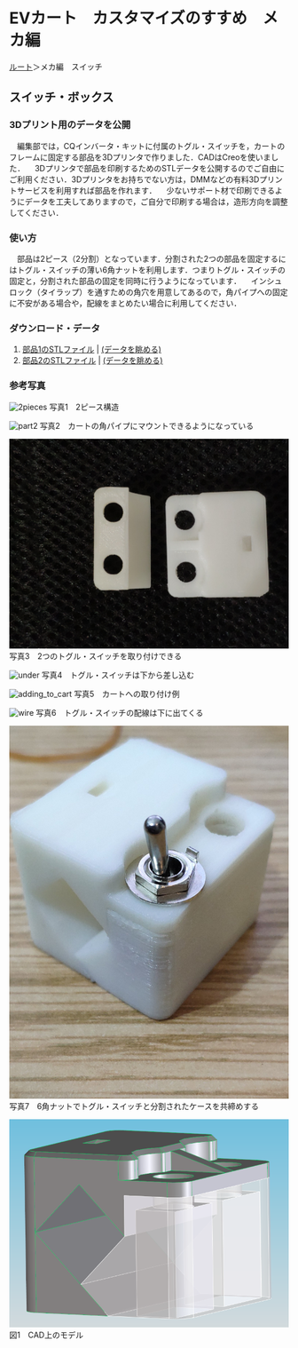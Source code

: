 # EVカート　カスタマイズのすすめ　メカ編
[ルート](../index.md)＞メカ編　スイッチ
## スイッチ・ボックス
### 3Dプリント用のデータを公開
　編集部では，CQインバータ・キットに付属のトグル・スイッチを，カートのフレームに固定する部品を3Dプリンタで作りました．CADはCreoを使いました．
　3Dプリンタで部品を印刷するためのSTLデータを公開するのでご自由にご利用ください．3Dプリンタをお持ちでない方は，DMMなどの有料3Dプリントサービスを利用すれば部品を作れます．
　少ないサポート材で印刷できるようにデータを工夫してありますので，ご自分で印刷する場合は，造形方向を調整してください．

### 使い方
　部品は2ピース（2分割）となっています．分割された2つの部品を固定するにはトグル・スイッチの薄い6角ナットを利用します．つまりトグル・スイッチの固定と，分割された部品の固定を同時に行うようになっています．
　インシュロック（タイラップ）を通すための角穴を用意してあるので，角パイプへの固定に不安がある場合や，配線をまとめたい場合に利用してください．

### ダウンロード・データ
1. [部品1のSTLファイル](swb_p1.stl) | [(データを眺める)](https://github.com/Lathe-Mariel/ev_cart/tree/main/switch1/swb_p1.stl)
1. [部品2のSTLファイル](swb_p2.stl) | [(データを眺める)](https://github.com/Lathe-Mariel/ev_cart/tree/main/switch1/swb_p2.stl)

### 参考写真

![2pieces](1.jpg)
写真1　2ピース構造

![part2](2.jpg)
写真2　カートの角パイプにマウントできるようになっている

![2toggle_sw](3.jpg)
写真3　2つのトグル・スイッチを取り付けできる

![under](4.jpg)
写真4　トグル・スイッチは下から差し込む

![adding_to_cart](5.jpg)
写真5　カートへの取り付け例

![wire](6.jpg)
写真6　トグル・スイッチの配線は下に出てくる

![nut](7.jfif)
写真7　6角ナットでトグル・スイッチと分割されたケースを共締めする

![cad_model](fig1.png)
図1　CAD上のモデル

